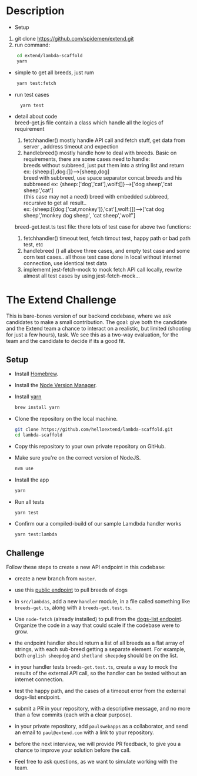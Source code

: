 #  Description 
- Setup    
1.  git clone https://github.com/spidemen/extend.git   
2.  run command: 
```bash  
    cd extend/lambda-scaffold  
    yarn  
  ```   
- simple to get all breeds, just rum    
```bash
    yarn test:fetch    
  ``` 
- run test cases    
  ```bash   
    yarn test   
    ``` 
- detail about code  
  breed-get.js  file contain a class which handle  all the logics of requirement    
  1. fetchhandler() mostly  handle  API call and fetch stuff, get data from server , address timeout and expection   
  2. handlebreed()  mostly  handle  how to deal with breeds. Basic on requirements, there are some cases need to handle:    
    breeds without subbreed, just put them into a string list and return  ex: {sheep:[],dog:[]}-->[sheep,dog]       
    breed with subbreed, use space separator  concat breeds and his subbreeed  ex: {sheep:['dog','cat'],wolf:[]}-->['dog sheep','cat sheep','cat']      
  (this case may not a need)  breed with embedded subbreed, recursive to get all result..     
   ex: {sheep:[{dog:['cat,monkey']},'cat'],wolf:[]}-->['cat dog sheep','monkey dog sheep',  'cat sheep','wolf']      


  breed-get.test.ts     test file: there lots of test case for above two functions:   
   1.  fetchhandler()  timeout test, fetch timout test, happy path or bad path test, etc   
   2.  handlebreed ()  all above three cases, and empty test case and some corn test cases.. all those test case done in local  without internet  connection, use identical test data    
   3.  implememt jest-fetch-mock to mock fetch API call locally, rewrite almost all test cases by using jest-fetch-mock...         
    
# The Extend Challenge

This is bare-bones version of our backend codebase, where we ask candidates to make a small contribution. The goal: give both the candidate and the Extend team a chance to interact on a realistic, but limited (shooting for just a few hours), task. We see this as a two-way evaluation, for the team and the candidate to decide if its a good fit.

## Setup

- Install [Homebrew](https://brew.sh/).

- Install the [Node Version Manager](https://github.com/creationix/nvm).

- Install [yarn](https://www.npmjs.com/package/yarn)

  ```bash
  brew install yarn
  ```

- Clone the repository on the local machine.

  ```bash
  git clone https://github.com/helloextend/lambda-scaffold.git
  cd lambda-scaffold
  ```

- Copy this repository to your own private repository on GitHub.

- Make sure you're on the correct version of NodeJS.

  ```bash
  nvm use
  ```

- Install the app

  ```bash
  yarn
  ```

- Run all tests

  ```bash
  yarn test
  ```

- Confirm our a compiled-build of our sample Lamdbda handler works

  ```bash
  yarn test:lambda
  ```

## Challenge

Follow these steps to create a new API endpoint in this codebase:

- create a new branch from `master`.

- use this [public endpoint](https://dog.ceo/api/breeds/list/all) to pull breeds of dogs

- in `src/lambdas`, add a new `handler` module, in a file called something like `breeds-get.ts`, along with a `breeds-get.test.ts`.

- Use `node-fetch` (already installed) to pull from the [dogs-list endpoint](https://dog.ceo/api/breeds/list/all). Organize the code in a way that could scale if the codebase were to grow.

- the endpoint handler should return a list of all breeds as a flat array of strings, with each sub-breed getting a separate element. For example, both `english sheepdog` and `shetland sheepdog` should be on the list.

- in your handler tests `breeds-get.test.ts`, create a way to mock the results of the external API call, so the handler can be tested without an internet connection.

- test the happy path, and the cases of a timeout error from the external dogs-list endpoint.

- submit a PR in your repository, with a descriptive message, and no more than a few commits (each with a clear purpose).

- in your private repository, add `paulswebapps` as a collaborator, and send an email to `paul@extend.com` with a link to your repository.

- before the next interview, we will provide PR feedback, to give you a chance to improve your solution before the call.

- Feel free to ask questions, as we want to simulate working with the team.

